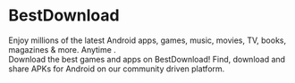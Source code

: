 # BestDownload

Enjoy millions of the latest Android apps, games, music, movies, TV, books, magazines & more. Anytime .<br />
Download the best games and apps on BestDownload! Find, download and share APKs for Android on our community driven platform.
